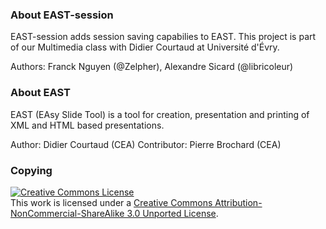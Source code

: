 ### About EAST-session
EAST-session adds session saving capabilies to EAST. This project is part of our Multimedia class with Didier Courtaud at Université d'Évry.

Authors: Franck Nguyen (@Zelpher), Alexandre Sicard (@libricoleur)

### About EAST
EAST (EAsy Slide Tool) is a tool for creation, presentation and printing of XML and HTML based presentations.

Author: Didier Courtaud (CEA)
Contributor: Pierre Brochard (CEA)

### Copying
<a rel="license" href="http://creativecommons.org/licenses/by-nc-sa/3.0/"><img alt="Creative Commons License" style="border-width:0" src="http://i.creativecommons.org/l/by-nc-sa/3.0/88x31.png" /></a><br />This <span xmlns:dct="http://purl.org/dc/terms/" href="http://purl.org/dc/dcmitype/Text" rel="dct:type">work</span> is licensed under a <a rel="license" href="http://creativecommons.org/licenses/by-nc-sa/3.0/">Creative Commons Attribution-NonCommercial-ShareAlike 3.0 Unported License</a>.
